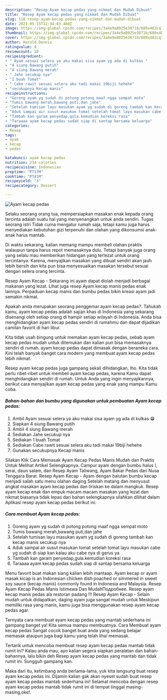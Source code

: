 ```yaml
---
description: "Resep Ayam kecap pedas yang nikmat dan Mudah Dibuat"
title: "Resep Ayam kecap pedas yang nikmat dan Mudah Dibuat"
slug: 118-resep-ayam-kecap-pedas-yang-nikmat-dan-mudah-dibuat
date: 2021-05-15T12:34:03.460Z
image: https://img-global.cpcdn.com/recipes/3a4e9a8025e3871b/680x482cq70/ayam-kecap-pedas-foto-resep-utama.jpg
thumbnail: https://img-global.cpcdn.com/recipes/3a4e9a8025e3871b/680x482cq70/ayam-kecap-pedas-foto-resep-utama.jpg
cover: https://img-global.cpcdn.com/recipes/3a4e9a8025e3871b/680x482cq70/ayam-kecap-pedas-foto-resep-utama.jpg
author: Harold Dennis
ratingvalue: 4
reviewcount: 10
recipeingredient:
- " Ayam sesuai selera ya aku makai sisa ayam yg ada di kulkas "
- "4 siung Bawang putih"
- "4 siung Bawang merah"
- " Jahe secukup nya"
- "1 buah Tomat"
- " Cabe rawit sesuai selera aku tadi makai 19biji hehehe"
- "secukupnya Kecap manis"
recipeinstructions:
- "Goreng ayam yg sudah di potong potong maaf ngga sempat moto"
- "Tumis bawang merah,bawang puti,dan jahe"
- "Setelah tumisan layu masukan ayam yg sudah di goreng tambah kan kecap manis secukup nya"
- "Aduk sampai air susut masukan tomat setelah tomat layu masukan cabe yg sudah di siap kan kalau aku cabe nya di gerus ya"
- "Tambah kan garam penyedap,gula.kemudian koreksi rasa"
- "Taraaaa ayam kecap pedas sudah siap di santap bersama keluarga"
categories:
- Resep
tags:
- ayam
- kecap
- pedas

katakunci: ayam kecap pedas 
nutrition: 234 calories
recipecuisine: Indonesian
preptime: "PT17M"
cooktime: "PT41M"
recipeyield: "3"
recipecategory: Dessert

---
```



![Ayam kecap pedas](https://img-global.cpcdn.com/recipes/3a4e9a8025e3871b/680x482cq70/ayam-kecap-pedas-foto-resep-utama.jpg)

Selaku seorang orang tua, mempersiapkan masakan enak kepada orang tercinta adalah suatu hal yang menyenangkan untuk anda sendiri. Tugas seorang istri Tidak cuma mengatur rumah saja, tetapi kamu juga harus menyediakan kebutuhan gizi terpenuhi dan olahan yang dikonsumsi anak-anak harus mantab.

Di waktu  sekarang, kalian memang mampu membeli olahan praktis walaupun tanpa harus repot memasaknya dulu. Tetapi banyak juga orang yang selalu mau memberikan hidangan yang terlezat untuk orang tercintanya. Karena, menyajikan masakan yang dibuat sendiri akan jauh lebih bersih dan kita pun bisa menyesuaikan masakan tersebut sesuai dengan selera orang tercinta. 

Resep Ayam Kecap - Sekarang ini ayam dapat diolah menjadi berbagai makanan yang lezat. Lihat juga resep Ayam kecap manis pedas enak lainnya. Perpaduan kecap manis dan bumbu pedas bikin kreasi ayam jadi semakin nikmat.

Apakah anda merupakan seorang penggemar ayam kecap pedas?. Tahukah kamu, ayam kecap pedas adalah sajian khas di Indonesia yang sekarang disenangi oleh setiap orang di hampir setiap wilayah di Indonesia. Anda bisa menghidangkan ayam kecap pedas sendiri di rumahmu dan dapat dijadikan camilan favorit di hari libur.

Kita tidak usah bingung untuk memakan ayam kecap pedas, sebab ayam kecap pedas mudah untuk ditemukan dan kalian pun bisa memasaknya sendiri di rumah. ayam kecap pedas dapat dimasak dengan beraneka cara. Kini telah banyak banget cara modern yang membuat ayam kecap pedas lebih nikmat.

Resep ayam kecap pedas juga gampang sekali dihidangkan, lho. Kita tidak perlu ribet-ribet untuk membeli ayam kecap pedas, karena Kamu dapat menghidangkan sendiri di rumah. Untuk Anda yang ingin menyajikannya, berikut cara menyajikan ayam kecap pedas yang enak yang mampu Kamu coba.

<!--inarticleads1-->

##### Bahan-bahan dan bumbu yang digunakan untuk pembuatan Ayam kecap pedas:

1. Ambil  Ayam sesuai selera ya aku makai sisa ayam yg ada di kulkas 😁
1. Siapkan 4 siung Bawang putih
1. Ambil 4 siung Bawang merah
1. Sediakan  Jahe secukup nya
1. Sediakan 1 buah Tomat
1. Sediakan  Cabe rawit sesuai selera aku tadi makai 19biji hehehe
1. Gunakan secukupnya Kecap manis


Silakan Klik Cara Memasak Ayam Kecap Pedas Manis Mudah dan Praktis Untuk Melihat Artikel Selengkapnya. Campur ayam dengan bumbu halus I, serai, daun salam, dan Resep Ayam Taliwang, Ayam Bakar Pedas dari Nusa Tenggara Barat. Resep Ayam Kecap - Ayam dengan balutan bumbu kecap menjadi salah satu menu olahan daging Setelah matang dan menyusut angkat masakan ayam kecap pedas dan tiriskan ke dalam mangkuk. Resep ayam kecap enak dan empuk macam macam masakan yang lezat dan nikmat biasanya tidak lepas dari bahan selengkapnya silahkan dilihat dalam Aplikasi resep ayam kecap pedas berikut ini. 

<!--inarticleads2-->

##### Cara membuat Ayam kecap pedas:

1. Goreng ayam yg sudah di potong potong maaf ngga sempat moto
1. Tumis bawang merah,bawang puti,dan jahe
1. Setelah tumisan layu masukan ayam yg sudah di goreng tambah kan kecap manis secukup nya
1. Aduk sampai air susut masukan tomat setelah tomat layu masukan cabe yg sudah di siap kan kalau aku cabe nya di gerus ya
1. Tambah kan garam penyedap,gula.kemudian koreksi rasa
1. Taraaaa ayam kecap pedas sudah siap di santap bersama keluarga


Menu favorit buat makan siang kalian lebih mantaap. Ayam kecap or ayam masak kicap is an Indonesian chicken dish poached or simmered in sweet soy sauce (kecap manis) commonly found in Indonesia and Malaysia. Resep Ayam Kecap Pedas Manis Istimewa Dan MudahПодробнее. Resep ayam kecap manis pedas ala restoran padang !!! Resep Ayam Kecap - Selain mudah untuk didapatkan, daging ayam juga sangat mudah untuk Meskipun memiliki rasa yang manis, kamu juga bisa menggunakan resep ayam kecap pedas agar. 

Ternyata cara membuat ayam kecap pedas yang mantab sederhana ini gampang banget ya! Kita semua mampu membuatnya. Cara Membuat ayam kecap pedas Sangat cocok banget buat anda yang sedang belajar memasak ataupun juga bagi kamu yang telah lihai memasak.

Tertarik untuk mencoba membuat resep ayam kecap pedas mantab tidak rumit ini? Kalau anda mau, ayo kalian segera siapkan peralatan dan bahan-bahannya, lalu bikin deh Resep ayam kecap pedas yang mantab dan tidak rumit ini. Sungguh gampang kan. 

Maka dari itu, ketimbang anda berlama-lama, yuk kita langsung buat resep ayam kecap pedas ini. Dijamin kalian gak akan nyesel sudah buat resep ayam kecap pedas mantab sederhana ini! Selamat mencoba dengan resep ayam kecap pedas mantab tidak rumit ini di tempat tinggal masing-masing,oke!.

